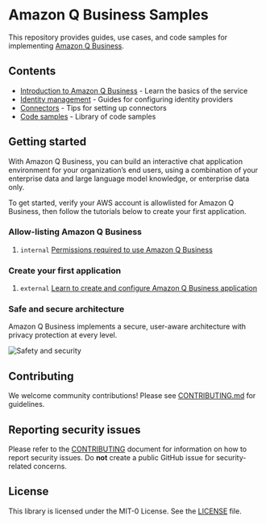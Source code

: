 # Amazon Q Business Samples

This repository provides guides, use cases, and code samples for implementing [Amazon Q Business](https://aws.amazon.com/q/business/).

## Contents

- [Introduction to Amazon Q Business](introduction-to-qbusiness) - Learn the basics of the service
- [Identity management](identity-management) - Guides for configuring identity providers
- [Connectors](connectors) - Tips for setting up connectors
- [Code samples](code-samples) - Library of code samples


## Getting started

With Amazon Q Business, you can build an interactive chat application environment for your organization’s end users, using a combination of your enterprise data and large language model knowledge, or enterprise data only.

To get started, verify your AWS account is allowlisted for Amazon Q Business, then follow the tutorials below to create your first application.

### Allow-listing Amazon Q Business

1. `internal` [Permissions required to use Amazon Q Business](./introduction-to-qbusiness/allow-listing-qbusiness.md)

### Create your first application

1. `external` [Learn to create and configure Amazon Q Business application](https://catalog.workshops.aws/amazon-q-business/en-US/200-configure-application)

### Safe and secure architecture
Amazon Q Business implements a secure, user-aware architecture with privacy protection at every level.

![Safety and security](./introduction-to-qbusiness/img/safety-arch.png)

## Contributing

We welcome community contributions! Please see [CONTRIBUTING.md](CONTRIBUTING.md) for guidelines.

## Reporting security issues

Please refer to the [CONTRIBUTING](CONTRIBUTING.md#security-issue-notifications) document for information on how to report security issues. Do **not** create a public GitHub issue for security-related concerns.

## License

This library is licensed under the MIT-0 License. See the [LICENSE](./LICENSE) file.
